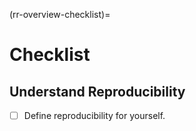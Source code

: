(rr-overview-checklist)=
# Checklist

## Understand Reproducibility
- [ ] Define reproducibility for yourself.